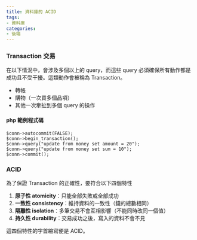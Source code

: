 ```yaml
---
title: 資料庫的 ACID
tags:
- 資料庫
categories:
- 後端
---
```

### Transaction 交易
在以下情況中，會涉及多個以上的 query，而這些 query 必須確保所有動作都是成功且不受干擾。這類動作會被稱為 Transaction。
* 轉帳
* 購物（一次買多個品項）
* 其他一次牽扯到多個 query 的操作

#### php 範例程式碼
```php=
$conn->autocommit(FALSE);  
$conn->begin_transaction();  
$conn->query("update from money set amount = 20");  
$conn->query("update from money set sum = 10");  
$conn->commit();
```

### ACID

為了保證 Transaction 的正確性，要符合以下四個特性
1. **原子性 atomicity**：只能全部失敗或全部成功
2. **一致性 consistency**：維持資料的一致性（錢的總數相同）
3. **隔離性 isolation**：多筆交易不會互相影響（不能同時改同一個值）
4. **持久性 durability**：交易成功之後，寫入的資料不會不見

這四個特性的字首縮寫便是 ACID。
